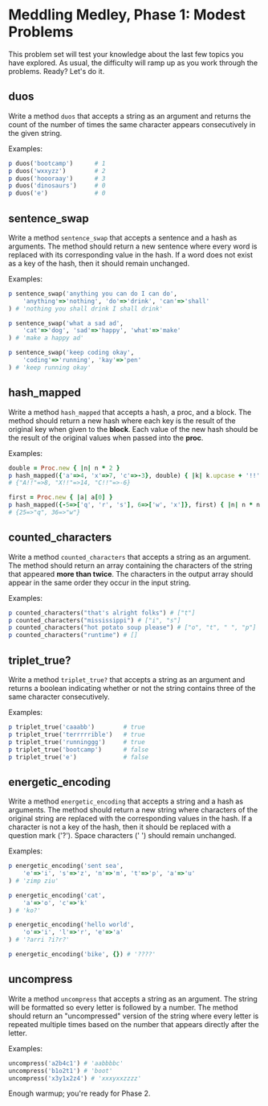 # Meddling Medley, Phase 1: Modest Problems

This problem set will test your knowledge about the last few topics you have
explored. As usual, the difficulty will ramp up as you work through the
problems. Ready? Let's do it.

## duos

Write a method `duos` that accepts a string as an argument and returns the count
of the number of times the same character appears consecutively in the given
string.

Examples:

```ruby
p duos('bootcamp')      # 1
p duos('wxxyzz')        # 2
p duos('hoooraay')      # 3
p duos('dinosaurs')     # 0
p duos('e')             # 0
```

## sentence_swap

Write a method `sentence_swap` that accepts a sentence and a hash as arguments.
The method should return a new sentence where every word is replaced with its
corresponding value in the hash. If a word does not exist as a key of the hash,
then it should remain unchanged.

Examples:

```ruby
p sentence_swap('anything you can do I can do',
    'anything'=>'nothing', 'do'=>'drink', 'can'=>'shall'
) # 'nothing you shall drink I shall drink'

p sentence_swap('what a sad ad',
    'cat'=>'dog', 'sad'=>'happy', 'what'=>'make'
) # 'make a happy ad'

p sentence_swap('keep coding okay',
    'coding'=>'running', 'kay'=>'pen'
) # 'keep running okay'
```

## hash_mapped

Write a method `hash_mapped` that accepts a hash, a proc, and a block. The
method should return a new hash where each key is the result of the original key
when given to the **block**. Each value of the new hash should be the result of
the original values when passed into the **proc**.

Examples:

```ruby
double = Proc.new { |n| n * 2 }
p hash_mapped({'a'=>4, 'x'=>7, 'c'=>-3}, double) { |k| k.upcase + '!!' }
# {"A!!"=>8, "X!!"=>14, "C!!"=>-6}

first = Proc.new { |a| a[0] }
p hash_mapped({-5=>['q', 'r', 's'], 6=>['w', 'x']}, first) { |n| n * n }
# {25=>"q", 36=>"w"}
```

## counted_characters

Write a method `counted_characters` that accepts a string as an argument. The
method should return an array containing the characters of the string that
appeared **more than twice**. The characters in the output array should appear
in the same order they occur in the input string.

Examples:

```ruby
p counted_characters("that's alright folks") # ["t"]
p counted_characters("mississippi") # ["i", "s"]
p counted_characters("hot potato soup please") # ["o", "t", " ", "p"]
p counted_characters("runtime") # []
```

## triplet_true?

Write a method `triplet_true?` that accepts a string as an argument and returns
a boolean indicating whether or not the string contains three of the same
character consecutively.

Examples:

```ruby
p triplet_true('caaabb')        # true
p triplet_true('terrrrrible')   # true
p triplet_true('runninggg')     # true
p triplet_true('bootcamp')      # false
p triplet_true('e')             # false
```

## energetic_encoding

Write a method `energetic_encoding` that accepts a string and a hash as
arguments. The method should return a new string where characters of the
original string are replaced with the corresponding values in the hash. If a
character is not a key of the hash, then it should be replaced with a question
mark ('?'). Space characters (' ') should remain unchanged.

Examples:

```ruby
p energetic_encoding('sent sea',
    'e'=>'i', 's'=>'z', 'n'=>'m', 't'=>'p', 'a'=>'u'
) # 'zimp ziu'

p energetic_encoding('cat',
    'a'=>'o', 'c'=>'k'
) # 'ko?'

p energetic_encoding('hello world',
    'o'=>'i', 'l'=>'r', 'e'=>'a'
) # '?arri ?i?r?'

p energetic_encoding('bike', {}) # '????'
```

## uncompress

Write a method `uncompress` that accepts a string as an argument. The string
will be formatted so every letter is followed by a number. The method should
return an "uncompressed" version of the string where every letter is repeated
multiple times based on the number that appears directly after the letter.

Examples:

```ruby
uncompress('a2b4c1') # 'aabbbbc'
uncompress('b1o2t1') # 'boot'
uncompress('x3y1x2z4') # 'xxxyxxzzzz'
```

Enough warmup; you're ready for Phase 2.